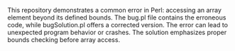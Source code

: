 This repository demonstrates a common error in Perl: accessing an array element beyond its defined bounds. The bug.pl file contains the erroneous code, while bugSolution.pl offers a corrected version.  The error can lead to unexpected program behavior or crashes.  The solution emphasizes proper bounds checking before array access.